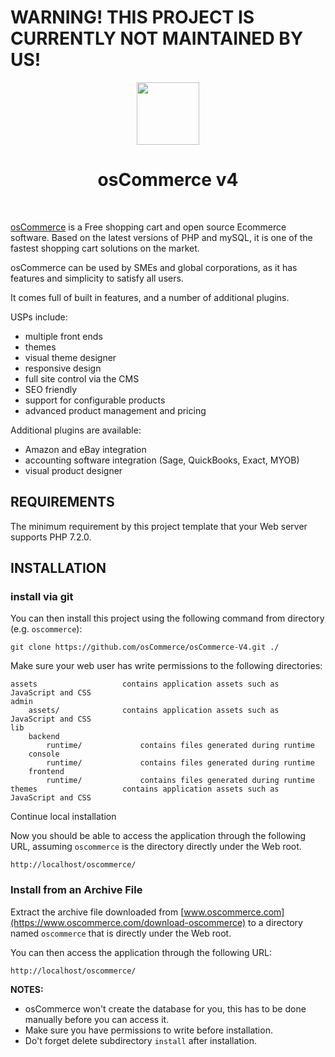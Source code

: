 <h1>WARNING! THIS PROJECT IS CURRENTLY NOT MAINTAINED BY US!</h1>
<p align="center">
    <a href="https://github.com/osCommerce" target="_blank">
        <img src="https://www.oscommerce.com/images/blog/logo%20osC.webp" height="100px">
    </a>
    <h1 align="center">osCommerce v4</h1>
    <br>
</p>

[osCommerce](https://www.oscommerce.com/)  is a Free shopping cart and open source Ecommerce software.
Based  on  the  latest  versions  of  PHP  and mySQL, it is one of the fastest  shopping  cart  solutions  on  the market. 

osCommerce can be used by SMEs and global corporations, as it has features and simplicity to satisfy all users.

It comes full of built in features, and a number of additional plugins.

USPs include:
- multiple front ends
- themes
- visual theme designer
- responsive design
- full site control via the CMS
- SEO friendly
- support for configurable products
- advanced product management and pricing

Additional plugins are available:
- Amazon and eBay integration
- accounting software integration (Sage, QuickBooks, Exact, MYOB)
- visual product designer 

REQUIREMENTS
------------

The minimum requirement by this project template that your Web server supports PHP 7.2.0.


INSTALLATION
------------

### install via git

You can then install this project using the following command from directory (e.g. `oscommerce`):

~~~
git clone https://github.com/osCommerce/osCommerce-V4.git ./ 
~~~

Make sure your web user has write permissions to the following directories:

```
assets                   contains application assets such as JavaScript and CSS
admin
    assets/              contains application assets such as JavaScript and CSS
lib
    backend
        runtime/             contains files generated during runtime
    console
        runtime/             contains files generated during runtime
    frontend
        runtime/             contains files generated during runtime
themes                   contains application assets such as JavaScript and CSS
```

Continue local installation

Now you should be able to access the application through the following URL, assuming `oscommerce` is the directory
directly under the Web root.

~~~
http://localhost/oscommerce/
~~~

### Install from an Archive File

Extract the archive file downloaded from [www.oscommerce.com](https://www.oscommerce.com/download-oscommerce) to
a directory named `oscommerce` that is directly under the Web root.

You can then access the application through the following URL:

~~~
http://localhost/oscommerce/
~~~

**NOTES:**
- osCommerce won't create the database for you, this has to be done manually before you can access it.
- Make sure you have permissions to write before installation.
- Do't forget delete subdirectory `install` after installation.

